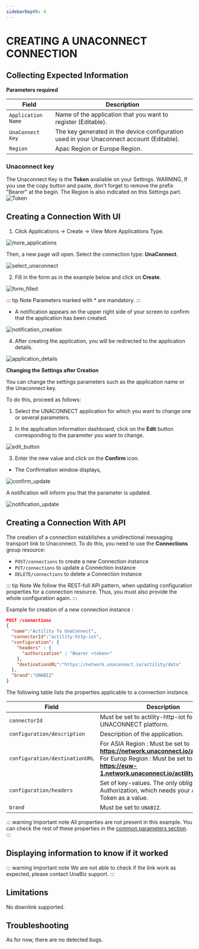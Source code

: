 ```yaml
---
sidebarDepth: 4
---
```


# CREATING A UNACONNECT CONNECTION

## Collecting Expected Information

**Parameters required**

| Field | Description |
| ------ | ----------- |
| ```Application Name``` | Name of the application that you want to register (Editable). |
| ```UnaConnect Key``` | The key generated in the device configuration used in your Unaconnect account (Editable). |
| ```Region``` | Apac Region or Europe Region. |

### Unaconnect key

The Unaconnect Key is the **Token** available on your Settings. WARNING, If you use the copy button and paste, don't forget to remove the prefix "Bearer" at the begin.
The Region is also indicated on this Settings part.
![Token](images/token.png)

## Creating a Connection With UI

1. Click Applications -> Create -> View More Applications Type.

![more_applications](images/create_connection.png)

Then, a new page will open. Select the connection type: **UnaConnect**.

![select_unaconnect](images/create_unaconnect.png)

2. Fill in the form as in the example below and click on **Create**.

![form_filled](images/create_connection_unaconnect.png)

::: tip Note
Parameters marked with * are mandatory.
:::

* A notification appears on the upper right side of your screen to confirm that the application has been created.

![notification_creation](images/notification_created.png)

4. After creating the application, you will be redirected to the application details.

![application_details](images/unaconnect_application_details.png)

**Changing the Settings after Creation**

You can change the settings parameters such as the application name or the Unaconnect key.

To do this, proceed as follows:

1. Select the UNACONNECT application for which you want to change one or several parameters.

2. In the application information dashboard, click on the **Edit** button corresponding to the parameter you want to change.

![edit_button](images/modify_unaconnect_key.png)

3. Enter the new value and click on the **Confirm** icon.

* The Confirmation window displays,

![confirm_update](images/proceed_update.png)

A notification will inform you that the parameter is updated.

![notification_update](images/notification_modified.png)

## Creating a Connection With API

The creation of a connection establishes a unidirectional messaging transport link to Unaconnect.
To do this, you need to use the **Connections** group resource:

* `POST/connections` to create a new Connection instance
* `PUT/connections` to update a Connection instance
* `DELETE/connections` to delete a Connection instance

::: tip Note
We follow the REST-full API pattern, when updating configuration properties for a connection resource. Thus, you must also provide the whole configuration again.
:::

Example for creation of a new connection instance :

```json
POST /connections
{
  "name":"Actility To UnaConnect",
  "connectorId":"actility-http-iot",
  "configuration": {
    "headers" : {
      "authorization" : "Bearer <token>"
    },
    "destinationURL":"https://network.unaconnect.io/actility/data"
  },
  "brand":"UNABIZ"
}
```

The following table lists the properties applicable to a connection instance.

| Field | Description |
| ------ | ----------- |
| ```connectorId``` | Must be set to actility-http-iot for UNACONNECT platform. |
| ```configuration/description``` | Description of the application. |
| ```configuration/destinationURL``` | For ASIA Region : Must be set to **https://network.unaconnect.io/actility/data**. For Europ Region : Must be set to **https://euw-1.network.unaconnect.io/actility/data**.|
| ```configuration/headers``` | Set of key-values. The only obligatory key is Authorization, which needs your Access Token as a value. |
| ```brand``` | Must be set to ```UNABIZ```. |

::: warning Important note
All properties are not present in this example. You can check the rest of these properties in the [common parameters section](../../Getting_Started/Setting_Up_A_Connection_instance/About_connections.html#common-parameters).
:::

## Displaying information to know if it worked
::: warning Important note
We are not able to check if the link work as expected, please contact UnaBiz support.
:::

## Limitations
No downlink supported.

## Troubleshooting
As for now, there are no detected bugs.
